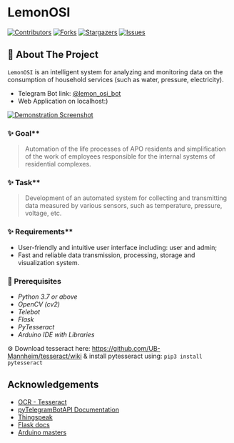 # LemonOSI

<!-- PROJECT SHIELDS -->
[![Contributors][contributors-shield]][contributors-url] [![Forks][forks-shield]][forks-url] [![Stargazers][stars-shield]][stars-url] [![Issues][issues-shield]][issues-url]

<!-- ABOUT THE PROJECT -->
## 📝 About The Project
`LemonOSI` is an intelligent system for analyzing and monitoring data on the consumption of household services (such as water, pressure, electricity).
 - Telegram Bot link: [@lemon_osi_bot](https://t.me/lemon_osi_bot)
 - Web Application on localhost:)

[![Demonstration Screenshot][demonstration-screenshot]](#)

### ✨ Goal**
> Automation of the life processes of APO residents and simplification of the work of employees responsible for the internal systems of residential complexes.


### ✨ Task**
> Development of an automated system for collecting and transmitting data measured by various sensors, such as temperature, pressure, voltage, etc.


### ✨ Requirements**
 - User-friendly and intuitive user interface including: user and admin;
 - Fast and reliable data transmission, processing, storage and visualization system.


### 🦾 Prerequisites
 - *Python 3.7 or above*
 - *OpenCV (cv2)*
 - *Telebot*
 - *Flask*
 - *PyTesseract*
 - *Arduino IDE with Libraries*
 
 ⚙️ Download tesseract here: https://github.com/UB-Mannheim/tesseract/wiki & install pytesseract using:  `pip3 install pytesseract`


<!-- ACKNOWLEDGEMENTS -->
## Acknowledgements
 - [OCR - Tesseract](https://tesseract-ocr.github.io/)
 - [pyTelegramBotAPI Documentation](https://pytba.readthedocs.io/en/latest/index.html)
 - [Thingspeak](https://thingspeak.com/)
 - [Flask docs](https://flask.palletsprojects.com/)
 - [Arduino masters](https://arduinomaster.ru/)

<!-- MARKDOWN LINKS & IMAGES -->
<!-- https://www.markdownguide.org/basic-syntax/#reference-style-links -->
[contributors-shield]: https://img.shields.io/github/contributors/silvermete0r/LemonOSI.svg?style=flat-square
[contributors-url]: https://github.com/silvermete0r/LemonOSI/graphs/contributors
[forks-shield]: https://img.shields.io/github/forks/silvermete0r/LemonOSI.svg?style=flat-square
[forks-url]: https://github.com/silvermete0r/LemonOSI/network/members
[stars-shield]: https://img.shields.io/github/stars/silvermete0r/LemonOSI.svg?style=flat-square
[stars-url]: https://github.com/silvermete0r/LemonOSI/stargazers
[issues-shield]: https://img.shields.io/github/issues/silvermete0r/LemonOSI.svg?style=flat-square
[issues-url]: https://github.com/silvermete0r/LemonOSI/issues
[demonstration-screenshot]: https://sun9-48.userapi.com/impg/rTUApjRpub5vsemEhTIj74lbYdIvBmzcmU7b6g/grwB9UNrl2Q.jpg?size=2239x1261&quality=95&sign=5ed3c86dadc504ac186520df7eea47da&type=album
